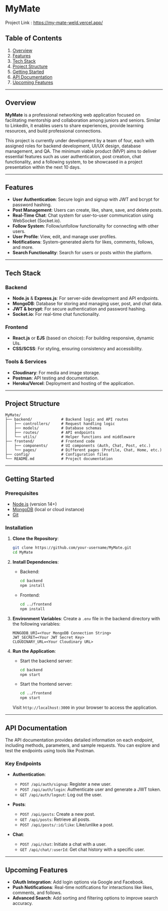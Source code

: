 ﻿# MyMate

Project Link : https://my-mate-weld.vercel.app/

## Table of Contents
1. [Overview](#overview)
2. [Features](#features)
3. [Tech Stack](#tech-stack)
4. [Project Structure](#project-structure)
5. [Getting Started](#getting-started)
6. [API Documentation](#api-documentation)
9. [Upcoming Features](#upcoming-features)


---

## Overview
**MyMate** is a professional networking web application focused on facilitating mentorship and collaboration among juniors and seniors. Similar to LinkedIn, it enables users to share experiences, provide learning resources, and build professional connections.

This project is currently under development by a team of four, each with assigned roles for backend development, UI/UX design, database management, and QA. The minimum viable product (MVP) aims to deliver essential features such as user authentication, post creation, chat functionality, and a following system, to be showcased in a project presentation within the next 10 days.

---

## Features
- **User Authentication**: Secure login and signup with JWT and bcrypt for password hashing.
- **Post Management**: Users can create, like, share, save, and delete posts.
- **Real-Time Chat**: Chat system for user-to-user communication using WebSocket (Socket.io).
- **Follow System**: Follow/unfollow functionality for connecting with other users.
- **User Profile**: View, edit, and manage user profiles.
- **Notifications**: System-generated alerts for likes, comments, follows, and more.
- **Search Functionality**: Search for users or posts within the platform.

---

## Tech Stack
### Backend
- **Node.js** & **Express.js**: For server-side development and API endpoints.
- **MongoDB**: Database for storing and managing user, post, and chat data.
- **JWT & bcrypt**: For secure authentication and password hashing.
- **Socket.io**: For real-time chat functionality.

### Frontend
- **React.js** or **EJS** (based on choice): For building responsive, dynamic UIs.
- **CSS/SCSS**: For styling, ensuring consistency and accessibility.

### Tools & Services
- **Cloudinary**: For media and image storage.
- **Postman**: API testing and documentation.
- **Heroku/Vercel**: Deployment and hosting of the application.

---

## Project Structure
```
MyMate/
├── backend/             # Backend logic and API routes
│   ├── controllers/     # Request handling logic
│   ├── models/          # Database schemas
│   ├── routes/          # API endpoints
│   └── utils/           # Helper functions and middleware
├── frontend/            # Frontend code
│   ├── components/      # UI components (Auth, Chat, Post, etc.)
│   └── pages/           # Different pages (Profile, Chat, Home, etc.)
├── config/              # Configuration files
└── README.md            # Project documentation
```

---

## Getting Started
### Prerequisites
- [Node.js](https://nodejs.org/) (version 14+)
- [MongoDB](https://www.mongodb.com/) (local or cloud instance)
- [Git](https://git-scm.com/)

### Installation
1. **Clone the Repository**:
   ```bash
   git clone https://github.com/your-username/MyMate.git
   cd MyMate
   ```

2. **Install Dependencies**:
   - Backend:
     ```bash
     cd backend
     npm install
     ```
   - Frontend:
     ```bash
     cd ../frontend
     npm install
     ```

3. **Environment Variables**:
   Create a `.env` file in the backend directory with the following variables:
   ```plaintext
   MONGODB_URI=<Your MongoDB Connection String>
   JWT_SECRET=<Your JWT Secret Key>
   CLOUDINARY_URL=<Your Cloudinary URL>
   ```

4. **Run the Application**:
   - Start the backend server:
     ```bash
     cd backend
     npm start
     ```
   - Start the frontend server:
     ```bash
     cd ../frontend
     npm start
     ```
   Visit `http://localhost:3000` in your browser to access the application.

---

## API Documentation
The API documentation provides detailed information on each endpoint, including methods, parameters, and sample requests. You can explore and test the endpoints using tools like Postman.

### Key Endpoints
- **Authentication**:
  - `POST /api/auth/signup`: Register a new user.
  - `POST /api/auth/login`: Authenticate user and generate a JWT token.
  - `GET /api/auth/logout`: Log out the user.

- **Posts**:
  - `POST /api/posts`: Create a new post.
  - `GET /api/posts`: Retrieve all posts.
  - `POST /api/posts/:id/like`: Like/unlike a post.

- **Chat**:
  - `POST /api/chat`: Initiate a chat with a user.
  - `GET /api/chat/:userId`: Get chat history with a specific user.


---

## Upcoming Features
- **OAuth Integration**: Add login options via Google and Facebook.
- **Push Notifications**: Real-time notifications for interactions like likes, comments, and follows.
- **Advanced Search**: Add sorting and filtering options to improve search accuracy.

